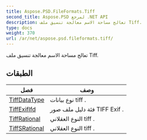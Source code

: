 ```yaml
---
title: Aspose.PSD.FileFormats.Tiff
second_title: Aspose.PSD لمرجع .NET API
description: تعالج مساحة الاسم معالجة تنسيق ملف Tiff.
type: docs
weight: 370
url: /ar/net/aspose.psd.fileformats.tiff/
---
```

تعالج مساحة الاسم معالجة تنسيق ملف Tiff.

## الطبقات

| فصل | وصف |
| --- | --- |
| [TiffDataType](./tiffdatatype/) | نوع بيانات tiff . |
| [TiffExifIfd](./tiffexififd/) | فئة دليل ملف صور TIFF Exif . |
| [TiffRational](./tiffrational/) | النوع العقلاني tiff . |
| [TiffSRational](./tiffsrational/) | النوع العقلاني tiff . |


